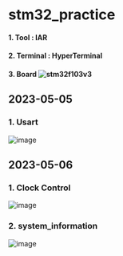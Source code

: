 # stm32_practice
#### 1. Tool : IAR  
#### 2. Terminal : HyperTerminal  
#### 3. Board ![stm32f103v3](https://user-images.githubusercontent.com/94602114/236626980-a457e66c-db2e-4c41-86d6-596ce43e038a.jpg)

  
## 2023-05-05 
### 1. Usart 
![image](https://user-images.githubusercontent.com/94602114/236396892-758c89d9-6c9e-48f3-8c97-89c6042ac33b.png)

## 2023-05-06  
### 1. Clock Control
![image](https://user-images.githubusercontent.com/94602114/236626607-1a8e4179-5c56-46f3-a78c-25fe0a9682af.png)
  
### 2. system_information  
![image](https://user-images.githubusercontent.com/94602114/236626585-1837623a-fbf1-4be7-8698-383501fab2b1.png)
